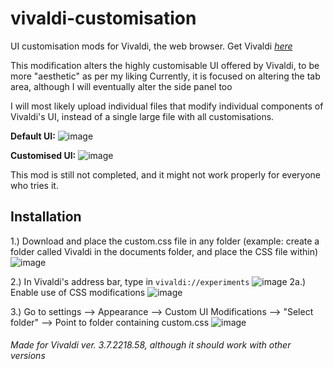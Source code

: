 # vivaldi-customisation
UI customisation mods for Vivaldi, the web browser. Get Vivaldi [_here_](https://vivaldi.com/)

This modification alters the highly customisable UI offered by Vivaldi, to be more "aesthetic" as per my liking
Currently, it is focused on altering the tab area, although I will eventually alter the side panel too

I will most likely upload individual files that modify individual components of Vivaldi's UI, instead of a single large file with all customisations. 


**Default UI:** ![image](https://user-images.githubusercontent.com/67533410/116580225-cabf6f80-a930-11eb-95eb-c3ec25c74c5f.png)

**Customised UI:** ![image](https://user-images.githubusercontent.com/67533410/116579142-ba5ac500-a92f-11eb-89aa-d8e73bd253b2.png)

This mod is still not completed, and it might not work properly for everyone who tries it.

## Installation
1.) Download and place the custom.css file in any folder (example: create a folder called Vivaldi in the documents folder, and place the CSS file within) 
![image](https://user-images.githubusercontent.com/67533410/116647036-35a39180-a997-11eb-9647-adae59e77d2e.png)


2.) In Vivaldi's address bar, type in `vivaldi://experiments` ![image](https://user-images.githubusercontent.com/67533410/116646741-79e26200-a996-11eb-835d-6bd76e31be16.png)
2a.) Enable use of CSS modifications ![image](https://user-images.githubusercontent.com/67533410/116646798-98485d80-a996-11eb-92e2-a4c4e0b0d3ad.png)


3.) Go to settings --> Appearance --> Custom UI Modifications --> "Select folder" --> Point to folder containing custom.css ![image](https://user-images.githubusercontent.com/67533410/116646993-1efd3a80-a997-11eb-8228-f2975659e9e2.png)



###### Made for Vivaldi ver. 3.7.2218.58, although it _should_ work with other versions
